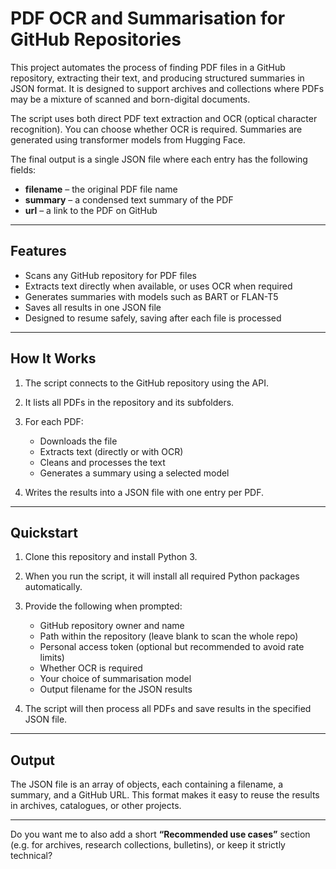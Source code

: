 # PDF OCR and Summarisation for GitHub Repositories

This project automates the process of finding PDF files in a GitHub repository, extracting their text, and producing structured summaries in JSON format. It is designed to support archives and collections where PDFs may be a mixture of scanned and born-digital documents.

The script uses both direct PDF text extraction and OCR (optical character recognition). You can choose whether OCR is required. Summaries are generated using transformer models from Hugging Face.

The final output is a single JSON file where each entry has the following fields:

* **filename** – the original PDF file name
* **summary** – a condensed text summary of the PDF
* **url** – a link to the PDF on GitHub

---

## Features

* Scans any GitHub repository for PDF files
* Extracts text directly when available, or uses OCR when required
* Generates summaries with models such as BART or FLAN-T5
* Saves all results in one JSON file
* Designed to resume safely, saving after each file is processed

---

## How It Works

1. The script connects to the GitHub repository using the API.
2. It lists all PDFs in the repository and its subfolders.
3. For each PDF:

   * Downloads the file
   * Extracts text (directly or with OCR)
   * Cleans and processes the text
   * Generates a summary using a selected model
4. Writes the results into a JSON file with one entry per PDF.

---

## Quickstart

1. Clone this repository and install Python 3.
2. When you run the script, it will install all required Python packages automatically.
3. Provide the following when prompted:

   * GitHub repository owner and name
   * Path within the repository (leave blank to scan the whole repo)
   * Personal access token (optional but recommended to avoid rate limits)
   * Whether OCR is required
   * Your choice of summarisation model
   * Output filename for the JSON results
4. The script will then process all PDFs and save results in the specified JSON file.

---

## Output

The JSON file is an array of objects, each containing a filename, a summary, and a GitHub URL. This format makes it easy to reuse the results in archives, catalogues, or other projects.

---

Do you want me to also add a short **“Recommended use cases”** section (e.g. for archives, research collections, bulletins), or keep it strictly technical?
